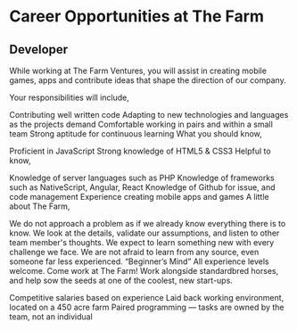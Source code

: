 # Career Opportunities at The Farm

## Developer

While working at The Farm Ventures, you will assist in creating mobile games, apps and contribute ideas that shape the direction of our company.

Your responsibilities will include,

Contributing well written code
Adapting to new technologies and languages as the projects demand
Comfortable working in pairs and within a small team
Strong aptitude for continuous learning
What you should know,

Proficient in JavaScript
Strong knowledge of HTML5 & CSS3
Helpful to know,

Knowledge of server languages such as PHP
Knowledge of frameworks such as NativeScript, Angular, React
Knowledge of Github for issue, and code management
Experience creating mobile apps and games
A little about The Farm,

We do not approach a problem as if we already know everything there is to know. We look at the details, validate our assumptions, and listen to other team member's thoughts.
We expect to learn something new with every challenge we face.
We are not afraid to learn from any source, even someone far less experienced. “Beginner’s Mind”
All experience levels welcome. Come work at The Farm! Work alongside standardbred horses, and help sow the seeds at one of the coolest, new start-ups.

Competitive salaries based on experience
Laid back working environment, located on a 450 acre farm
Paired programming — tasks are owned by the team, not an individual
